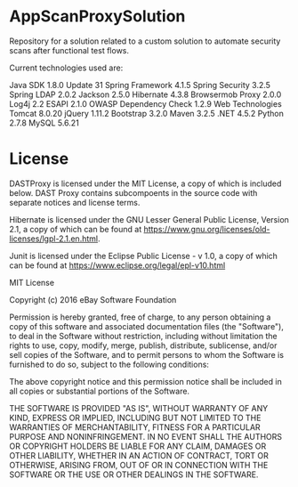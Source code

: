 AppScanProxySolution
====================

Repository for a solution related to a custom solution to automate security scans after functional test flows.

Current technologies used are:

Java SDK 1.8.0 Update 31
Spring Framework  4.1.5
Spring Security  3.2.5
Spring LDAP  2.0.2
Jackson  2.5.0
Hibernate  4.3.8
Browsermob Proxy 2.0.0
Log4j  2.2
ESAPI 2.1.0
OWASP Dependency Check 1.2.9
Web Technologies
Tomcat 8.0.20
jQuery 1.11.2
Bootstrap 3.2.0
Maven 3.2.5
.NET 4.5.2
Python 2.7.8
MySQL 5.6.21 


License
====================

DASTProxy is licensed under the MIT License, a copy of which is included below. 
DAST Proxy contains subcompoents in the source code with separate notices
and license terms.

Hibernate is licensed under the GNU Lesser General Public License, Version 2.1, 
a copy of which can be found at https://www.gnu.org/licenses/old-licenses/lgpl-2.1.en.html.

Junit is licensed under the Eclipse Public License - v 1.0, a copy of which can be 
found at https://www.eclipse.org/legal/epl-v10.html

MIT License

Copyright (c) 2016 eBay Software Foundation

Permission is hereby granted, free of charge, to any person obtaining a copy
of this software and associated documentation files (the "Software"), to deal
in the Software without restriction, including without limitation the rights
to use, copy, modify, merge, publish, distribute, sublicense, and/or sell
copies of the Software, and to permit persons to whom the Software is
furnished to do so, subject to the following conditions:

The above copyright notice and this permission notice shall be included in all
copies or substantial portions of the Software.

THE SOFTWARE IS PROVIDED "AS IS", WITHOUT WARRANTY OF ANY KIND, EXPRESS OR
IMPLIED, INCLUDING BUT NOT LIMITED TO THE WARRANTIES OF MERCHANTABILITY,
FITNESS FOR A PARTICULAR PURPOSE AND NONINFRINGEMENT. IN NO EVENT SHALL THE
AUTHORS OR COPYRIGHT HOLDERS BE LIABLE FOR ANY CLAIM, DAMAGES OR OTHER
LIABILITY, WHETHER IN AN ACTION OF CONTRACT, TORT OR OTHERWISE, ARISING FROM,
OUT OF OR IN CONNECTION WITH THE SOFTWARE OR THE USE OR OTHER DEALINGS IN THE
SOFTWARE.